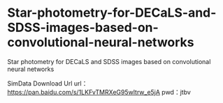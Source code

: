 # Star-photometry-for-DECaLS-and-SDSS-images-based-on-convolutional-neural-networks
Star photometry for DECaLS and SDSS images based on convolutional neural networks

SimData Download Url
url：https://pan.baidu.com/s/1LKFvTMRXeG95wltrw_e5jA 
pwd：jtbv 

